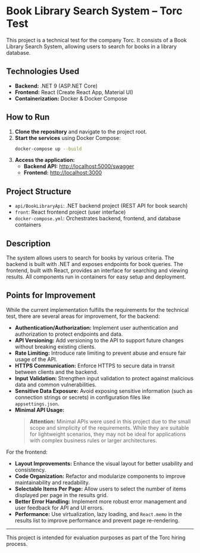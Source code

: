 # Book Library Search System – Torc Test

This project is a technical test for the company Torc. It consists of a Book Library Search System, allowing users to search for books in a library database.

## Technologies Used

- **Backend:** .NET 9 (ASP.NET Core)
- **Frontend:** React (Create React App, Material UI)
- **Containerization:** Docker & Docker Compose

## How to Run

1. **Clone the repository** and navigate to the project root.
2. **Start the services** using Docker Compose:
   ```sh
   docker-compose up --build
   ```
3. **Access the application:**
   - **Backend API:** [http://localhost:5000/swagger](http://localhost:5000/swagger)
   - **Frontend:** [http://localhost:3000](http://localhost:3000)

## Project Structure

- `api/BookLibraryApi`: .NET backend project (REST API for book search)
- `front`: React frontend project (user interface)
- `docker-compose.yml`: Orchestrates backend, frontend, and database containers

## Description

The system allows users to search for books by various criteria. The backend is built with .NET and exposes endpoints for book queries. The frontend, built with React, provides an interface for searching and viewing results. All components run in containers for easy setup and deployment.

## Points for Improvement

While the current implementation fulfills the requirements for the technical test, there are several areas for improvement, for the backend:

- **Authentication/Authorization:** Implement user authentication and authorization to protect endpoints and data.
- **API Versioning:** Add versioning to the API to support future changes without breaking existing clients.
- **Rate Limiting:** Introduce rate limiting to prevent abuse and ensure fair usage of the API.
- **HTTPS Communication:** Enforce HTTPS to secure data in transit between clients and the backend.
- **Input Validation:** Strengthen input validation to protect against malicious data and common vulnerabilities.
- **Sensitive Data Exposure:** Avoid exposing sensitive information (such as connection strings or secrets) in configuration files like `appsettings.json`.
- **Minimal API Usage:**  
  > **Attention:** Minimal APIs were used in this project due to the small scope and simplicity of the requirements. While they are suitable for lightweight scenarios, they may not be ideal for applications with complex business rules or larger architectures.

For the frontend:

- **Layout Improvements:** Enhance the visual layout for better usability and consistency.
- **Code Organization:** Refactor and modularize components to improve maintainability and readability.
- **Selectable Items Per Page:** Allow users to select the number of items displayed per page in the results grid.
- **Better Error Handling:** Implement more robust error management and user feedback for API and UI errors.
- **Performance:** Use virtualization, lazy loading, and `React.memo` in the results list to improve performance and prevent page re-rendering.

---

This project is intended for evaluation purposes as part of the Torc hiring process.